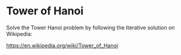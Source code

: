 # Tower of Hanoi

Solve the Tower Hanoi problem by following the Iterative solution on Wikipedia:

https://en.wikipedia.org/wiki/Tower_of_Hanoi
